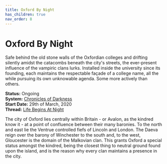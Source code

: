 ```yaml
---
title: Oxford By Night
has_children: true
nav_order: 8
---
```


# Oxford By Night
Safe behind the old stone walls of the Oxfordian colleges and drifting silently amidst the catacombs beneath the city's streets, the ever-present influence of the vampiric clans lurks. Installed inside the university since its founding, each maintains the respectable façade of a college name, all the while pursuing its own unknowable agenda. Some more actively than others.

**Status:** Ongoing<br>
**System:** [Chronicles of Darkness](http://theonyxpath.com/category/worlds/chroniclesofdarkness/)<br>
**Start Date:** 29th of March, 2020<br>
**Thread:** [Life Begins At Night](https://app.roll20.net/forum/post/8342777/chapter-1-life-begins-at-night/?pagenum=1)

The city of Oxford lies centrally within Britain - or Avalon, as the kindred know it - at a point of confluence between their many baronies.  To the north and east lie the Ventrue controlled fiefs of Lincoln and London. The Daeva reign over the barony of Winchester to the south and, to the west, Gloucester is the domain of the Malkovian clan. This grants Oxford a special status amongst the kindred, being the closest thing to neutral ground found upon the island, and is the reason why every clan maintains a presence in the city.
